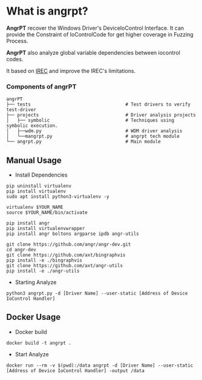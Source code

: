 

# What is angrpt?
**AngrPT** recover the Windows Driver's DeviceIoControl Interface. It can provide the Constraint of IoControlCode for get higher coverage in Fuzzing Process.

**AngrPT** also analyze global variable dependencies between iocontrol codes.

It based on [IREC](https://github.com/kirasys/irec) and improve the IREC's limitations.

### Components of angrPT

```shell
angrPT
├── tests                                   # Test drivers to verify test-driver
├── projects                                # Driver analysis projects
│   ├── symbolic                            # Techniques using symbolic execution.
│   ├──wdm.py                               # WDM driver analysis 
│   └──mangrpt.py                           # angrpt tech module
└── angrpt.py                               # Main module
```

## Manual Usage
- Install Dependencies

```shell
pip uninstall virtualenv
pip install virtualenv
sudo apt install python3-virtualenv -y

virtualenv $YOUR_NAME
source $YOUR_NAME/bin/activate

pip install angr
pip install virtualenvwrapper
pip install angr boltons argparse ipdb angr-utils

git clone https://github.com/angr/angr-dev.git
cd angr-dev
git clone https://github.com/axt/bingraphvis
pip install -e ./bingraphvis
git clone https://github.com/axt/angr-utils
pip install -e ./angr-utils
```

- Starting Analyze 
```
python3 angrpt.py -d [Driver Name] --user-static [Address of Device IoControl Handler]
```

## Docker Usage
- Docker build
```
docker build -t angrpt .
```
- Start Analyze
```
docker run --rm -v $(pwd):/data angrpt -d [Driver Name] --user-static [Address of Device IoControl Handler] -output /data
```

